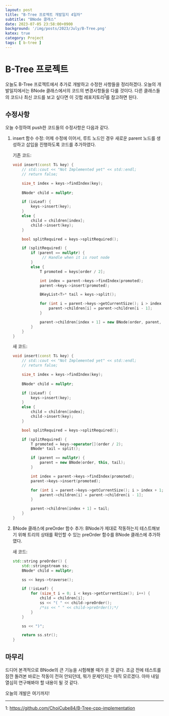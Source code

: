 ```yaml
---
layout: post
title: "B-Tree 프로젝트 개발일지 4일차"
subtitle: "BNode 클래스"
date: 2023-07-05 23:58:00+0900
background: '/img/posts/2023/July/B-Tree.png'
katex: true
category: Project
tags: [ b-tree ]
---
```


# B-Tree 프로젝트

오늘도 B-Tree 프로젝트에서 추가로 개발하고 수정한 사항들을 정리하겠다. 오늘의 개발일지에서는 BNode 클래스에서의 코드의 변경사항들을 다룰 것이다. 다른 클래스들의 코드나 최신 코드를 보고 싶다면 이 깃헙 레포지토리<sup>[1](#footnote_1)</sup>를 참고하면 된다.

## 수정사항

오늘 수정하여 push한 코드들의 수정사항은 다음과 같다.

1. insert 함수 수정: 어제 수정에 이어서, 루트 노드인 경우 새로운 parent 노드를 생성하고 삽입을 진행하도록 코드를 추가하였다.

	기존 코드: 

    ```C++ 
    void insert(const T& key) {
		// std::cout << "Not Implemented yet" << std::endl;
		// return false;

		size_t index = keys->findIndex(key);
		
		BNode* child = nullptr;

		if (isLeaf) {
			keys->insert(key);
		}
		else {
			child = children[index];
			child->insert(key);
		}

		bool splitRequired = keys->splitRequired();

		if (splitRequired) {
			if (parent == nullptr) {
				 // Handle when it is root node
			}
			else {
				T promoted = keys[order / 2];

				int index = parent->keys->findIndex(promoted);
				parent->keys->insert(promoted); 

				BKeyList<T>* tail = keys->split();

				for (int i = parent->keys->getCurrentSize(); i > index + 1; i--) {
					parent->children[i] = parent->children[i - 1];
				}

				parent->children[index + 1] = new BNode(order, parent, tail, isLeaf);
			}
		}
	}
    ```

	새 코드:

	```C++ 
	void insert(const T& key) {
		// std::cout << "Not Implemented yet" << std::endl;
		// return false;

		size_t index = keys->findIndex(key);
		
		BNode* child = nullptr;

		if (isLeaf) {
			keys->insert(key);
		}
		else {
			child = children[index];
			child->insert(key);
		}

		bool splitRequired = keys->splitRequired();

		if (splitRequired) {
			T promoted = keys->operator[](order / 2);
			BNode* tail = split();

			if (parent == nullptr) {
				parent = new BNode(order, this, tail);
			}

			int index = parent->keys->findIndex(promoted);
			parent->keys->insert(promoted);

			for (int i = parent->keys->getCurrentSize(); i > index + 1; i--) {
				parent->children[i] = parent->children[i - 1];
			}

			parent->children[index + 1] = tail;
		}
	}
	```

2. BNode 클래스에 preOrder 함수 추가: BNode가 제대로 작동하는지 테스트해보기 위해 트리의 상태를 확인할 수 있는 preOrder 함수를 BNode 클래스에 추가하였다.

	새 코드: 

	```C++ 
	std::string preOrder() {
		std::stringstream ss;
		BNode* child = nullptr;

		ss << keys->traverse();

		if (!isLeaf) {
			for (size_t i = 0; i < keys->getCurrentSize(); i++) {
				child = children[i];
				ss << "( " << child->preOrder();
				/*ss << " " << child->preOrder();*/
			}
		}

		ss << ")";

		return ss.str();
	}
	```

## 마무리

드디어 본격적으로 BNode의 큰 기능을 시험해볼 때가 온 것 같다. 조금 전에 테스트를 잠깐 돌려본 바로는 작동이 전혀 안되던데, 뭐가 문제인지는 아직 모르겠다. 아마 내일 열심히 연구해봐야 할 내용이 될 것 같다.

오늘의 개발은 여기까지!

- - -
<a name="footnote_1">1</a>: <https://github.com/ChoiCube84/B-Tree-cpp-implementation>  